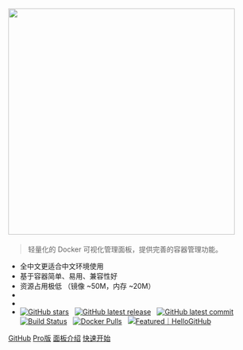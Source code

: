 # <img src="https://cdn.w7.cc/dpanel/dpanel-logo-1.png" width="456" />

> 轻量化的 Docker 可视化管理面板，提供完善的容器管理功能。

- 全中文更适合中文环境使用
- 基于容器简单、易用、兼容性好
- 资源占用极低 （镜像 ~50M，内存 ~20M）
- &nbsp;&nbsp;&nbsp;&nbsp;
- &nbsp;&nbsp;&nbsp;&nbsp;
- [![GitHub stars](https://img.shields.io/github/stars/donknap/dpanel.svg)](https://github.com/donknap/dpanel) &nbsp;
  [![GitHub latest release](https://img.shields.io/github/v/release/donknap/dpanel)](https://github.com/donknap/dpanel/releases) &nbsp;
  [![GitHub latest commit](https://img.shields.io/github/last-commit/donknap/dpanel.svg)](https://github.com/donknap/dpanel/commits/master/) &nbsp;
  [![Build Status](https://github.com/donknap/dpanel/actions/workflows/release.yml/badge.svg)](https://github.com/donknap/dpanel/actions) &nbsp;
  [![Docker Pulls](https://img.shields.io/docker/pulls/dpanel/dpanel)](https://hub.docker.com/r/dpanel/dpanel/tags) &nbsp;
<a href="https://hellogithub.com/repository/c69089b776704985b989f98626de977a" target="_blank"><img src="https://abroad.hellogithub.com/v1/widgets/recommend.svg?rid=c69089b776704985b989f98626de977a&claim_uid=ekhLfDOxR5U0mVw&theme=small" alt="Featured｜HelloGitHub" /></a>

[GitHub](https://github.com/donknap/dpanel)
[Pro版](/zh-cn/manual/pro)
[面板介绍](/README)
[快速开始](/zh-cn/install/docker)
